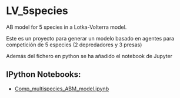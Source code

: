 # LV_5species
AB model for 5 species in a Lotka-Volterra model.

Este es un proyecto para generar un modelo basado en agentes para competición de 5 especies (2 depredadores y 3 presas)

Además del fichero en python se ha añadido el notebook de Jupyter

## IPython Notebooks:

* [Comp_multispecies_ABM_model.ipynb](https://github.com/galeanojav/LV_5species/blob/master/Comp_multispecies_ABM_model.ipynb)
